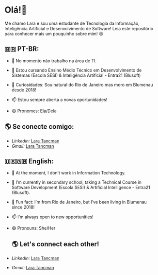# Olá!👋
Me chamo Lara e sou uma estudante de Tecnologia da Informação, Inteligência Artificial e Desenvolvimento de Software!
Leia este repositório para conhecer mais um pouquinho sobre mim! 😉

## 🇧🇷 PT-BR:
- 🔭 No momento não trabalho na área de TI.

- 🌱 Estou cursando Ensino Médio Técnico em Desenvolvimento de Sistemas (Escola SESI) & Inteligência Artificial - Entra21 (Blusoft)
- 💬 Curiosidades: Sou natural do Rio de Janeiro mas moro em Blumenau desde 2018!
- 📫 Estou sempre aberta a novas oportunidades!
- 😄 Pronomes: Ela/Dela

## 🌎 Se conecte comigo:
- *Linkedin:* [Lara Tancman](https://www.linkedin.com/in/lara-tancman-687b64289/)
- *Gmail:* [Lara Tancman](mailto:laratancman@gmail.com)

## 🇺🇸🇬🇧 English:
- 🔭 At the moment, I don’t work in Information Technology.
- 🌱 I’m currently in secondary school, taking a Technical Course in Software Development (Escola SESI) & Artificial Intelligence - Entra21 (Blusoft).
- 💬 Fun fact: I’m from Rio de Janeiro, but I’ve been living in Blumenau since 2018!
- 📫 I’m always open to new opportunities!
- 😄 Pronouns: She/Her

  ## 🌎 Let's connect each other!
- *Linkedin:* [Lara Tancman](https://www.linkedin.com/in/lara-tancman-687b64289/)
- *Gmail:* [Lara Tancman](mailto:laratancman@gmail.com)
